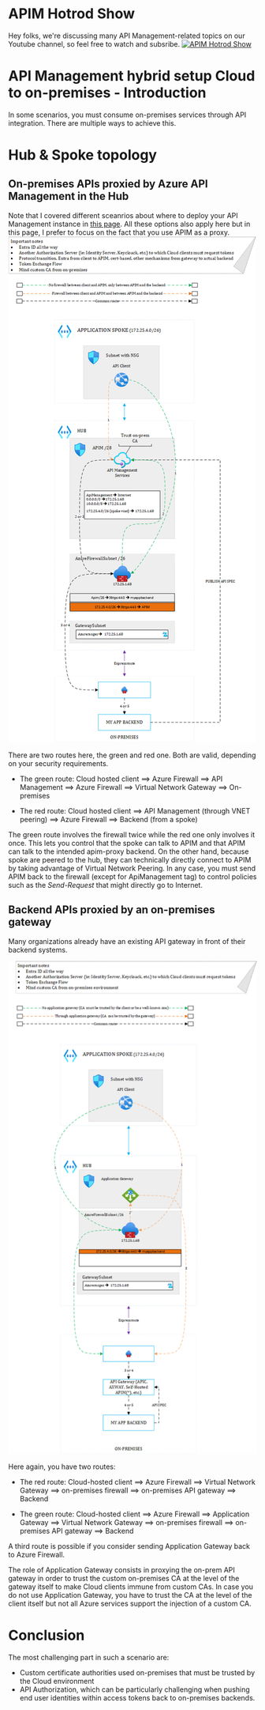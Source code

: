 
# APIM Hotrod Show
Hey folks, we're discussing many API Management-related topics on our Youtube channel, so feel free to watch and subsribe.
[![APIM Hotrod Show](../images/apimhotrodshow.png 'APIM Hotrod Show')](https://www.youtube.com/@APIMHotrod)


# API Management hybrid setup Cloud to on-premises - Introduction
In some scenarios, you must consume on-premises services through API integration. There are multiple ways to achieve this.
# Hub & Spoke topology

## On-premises APIs proxied by Azure API Management in the Hub
Note that I covered different sceanrios about where to deploy your API Management instance in [this page](hybrid.md). All these options also apply here but in this page, I prefer to focus on the fact that you use APIM as a proxy.  
![apim-proxy](apim-proxy.png)

There are two routes here, the green and red one. Both are valid, depending on your security requirements. 
- The green route: Cloud hosted client ==> Azure Firewall ==> API Management ==> Azure Firewall ==> Virtual Network Gateway ==> On-premises

- The red route: Cloud hosted client ==> API Management (through VNET peering) ==> Azure Firewall ==> Backend (from a spoke)

The green route involves the firewall twice while the red one only involves it once. This lets you control that the spoke can talk to APIM and that APIM can talk to the intended apim-proxy backend. On the other hand, because spoke are peered to the hub, they can technically directly connect to APIM by taking advantage of Virtual Network Peering. In any case, you must send APIM back to the firewall (except for ApiManagement tag) to control policies such as the *Send-Request* that might directly go to Internet. 


## Backend APIs proxied by an on-premises gateway
Many organizations already have an existing API gateway in front of their backend systems.

![on-premises-gateway](on-premises-gateway.png)

Here again, you have two routes:

- The red route: Cloud-hosted client ==> Azure Firewall ==> Virtual Network Gateway ==> on-premises firewall ==> on-premises API gateway ==> Backend

- The green route: Cloud-hosted client ==> Azure Firewall ==> Application Gateway ==> Virtual Network Gateway ==> on-premises firewall ==> on-premises API gateway ==> Backend

A third route is possible if you consider sending Application Gateway back to Azure Firewall. 

The role of Application Gateway consists in proxying the on-prem API gateway in order to trust the custom on-premises CA at the level of the gateway itself to make Cloud clients immune from custom CAs. In case you do not use Application Gateway, you have to trust the CA at the level of the client itself but not all Azure services support the injection of a custom CA.


# Conclusion

The most challenging part in such a scenario are:

- Custom certificate authorities used on-premises that must be trusted by the Cloud environment
- API Authorization, which can be particularly challenging when pushing end user identities within access tokens back to on-premises backends.